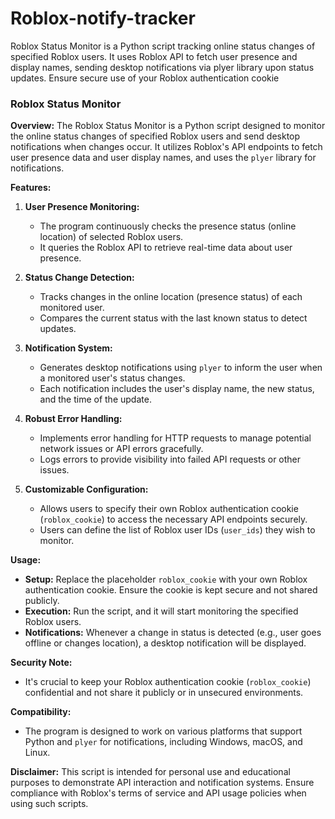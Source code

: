 # Roblox-notify-tracker
Roblox Status Monitor is a Python script tracking online status changes of specified Roblox users. It uses Roblox API to fetch user presence and display names, sending desktop notifications via plyer library upon status updates. Ensure secure use of your Roblox authentication cookie

### Roblox Status Monitor

**Overview:**
The Roblox Status Monitor is a Python script designed to monitor the online status changes of specified Roblox users and send desktop notifications when changes occur. It utilizes Roblox's API endpoints to fetch user presence data and user display names, and uses the `plyer` library for notifications.

**Features:**

1. **User Presence Monitoring:**
   - The program continuously checks the presence status (online location) of selected Roblox users.
   - It queries the Roblox API to retrieve real-time data about user presence.

2. **Status Change Detection:**
   - Tracks changes in the online location (presence status) of each monitored user.
   - Compares the current status with the last known status to detect updates.

3. **Notification System:**
   - Generates desktop notifications using `plyer` to inform the user when a monitored user's status changes.
   - Each notification includes the user's display name, the new status, and the time of the update.

4. **Robust Error Handling:**
   - Implements error handling for HTTP requests to manage potential network issues or API errors gracefully.
   - Logs errors to provide visibility into failed API requests or other issues.

5. **Customizable Configuration:**
   - Allows users to specify their own Roblox authentication cookie (`roblox_cookie`) to access the necessary API endpoints securely.
   - Users can define the list of Roblox user IDs (`user_ids`) they wish to monitor.

**Usage:**
- **Setup:** Replace the placeholder `roblox_cookie` with your own Roblox authentication cookie. Ensure the cookie is kept secure and not shared publicly.
- **Execution:** Run the script, and it will start monitoring the specified Roblox users.
- **Notifications:** Whenever a change in status is detected (e.g., user goes offline or changes location), a desktop notification will be displayed.

**Security Note:**
- It's crucial to keep your Roblox authentication cookie (`roblox_cookie`) confidential and not share it publicly or in unsecured environments.

**Compatibility:**
- The program is designed to work on various platforms that support Python and `plyer` for notifications, including Windows, macOS, and Linux.

**Disclaimer:**
This script is intended for personal use and educational purposes to demonstrate API interaction and notification systems. Ensure compliance with Roblox's terms of service and API usage policies when using such scripts.
